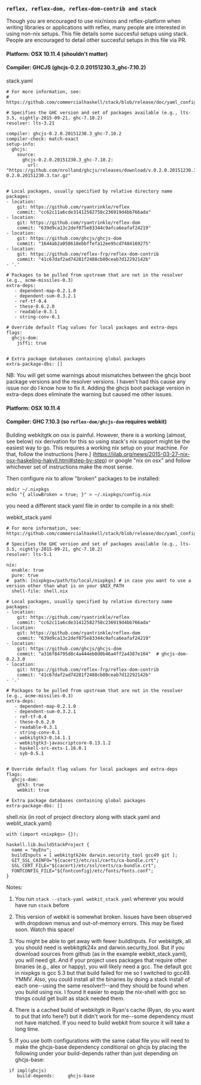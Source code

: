 ### ```reflex, reflex-dom, reflex-dom-contrib and stack```

Though you are encouraged to use nix/nixos and reflex-platform when writing libraries or applications with reflex, many people are interested in using non-nix setups.  This file details some succesful setups using stack.  People are encouraged to detail other succesful setups in this file via PR.



#### Platform: OSX 10.11.4 (shouldn't matter)
#### Compiler: GHCJS (ghcjs-0.2.0.20151230.3_ghc-7.10.2)


stack.yaml
```
# For more information, see: 
# https://github.com/commercialhaskell/stack/blob/release/doc/yaml_configuration.md

# Specifies the GHC version and set of packages available (e.g., lts-3.5, nightly-2015-09-21, ghc-7.10.2)
resolver: lts-3.21

compiler: ghcjs-0.2.0.20151230.3_ghc-7.10.2
compiler-check: match-exact
setup-info:
  ghcjs:
    source:
      ghcjs-0.2.0.20151230.3_ghc-7.10.2:
        url: "https://github.com/nrolland/ghcjs/releases/download/v.0.2.0.20151230.3/ghcjs-0.2.0.20151230.3.tar.gz"


# Local packages, usually specified by relative directory name
packages:
- location:
    git: https://github.com/ryantrinkle/reflex
    commit: "cc62c11a6cde31412582758c236919d4bb766ada"
- location:
    git: https://github.com/ryantrinkle/reflex-dom
    commit: "639d9ca13c2def075e83344c9afca6eafaf24219"
- location:
    git: https://github.com/ghcjs/ghcjs-dom
    commit: "1644ab2a058618ebbffefa12ee95cd7484169275"
- location:
    git: https://github.com/reflex-frp/reflex-dom-contrib
    commit: "41c67daf2ad74281f2488cb80ceab7d12292142b"
- '.'

# Packages to be pulled from upstream that are not in the resolver (e.g., acme-missiles-0.3)
extra-deps:
   - dependent-map-0.2.1.0
   - dependent-sum-0.3.2.1
   - ref-tf-0.4
   - these-0.6.2.0	
   - readable-0.3.1
   - string-conv-0.1
   
# Override default flag values for local packages and extra-deps
flags:
  ghcjs-dom:
    jsffi: true

    
# Extra package databases containing global packages
extra-package-dbs: []
```

NB: You will get some warnings about mismatches between the ghcjs boot package versions and the resolver versions.  I haven't had this cause any issue nor do I know how to fix it.  Adding the ghcjs boot package version in extra-deps does eliminate the warning but caused me other issues.

#### Platform: OSX 10.11.4
#### Compiler: GHC 7.10.3 (so ```reflex-dom/ghcjs-dom``` requires webkit)

Building webkitgtk on osx is painful.  However, there is a working (almost, see below) nix derivation for this so using stack's nix support might be the easiest way to go. This requires a working nix setup on your machine.  For that, follow the instructions [here.] (https://iilab.org/news/2015-03-27-nix-osx-haskellng-hakyll.html#step-by-step) or google "nix on osx" and follow whichever set of instructions make the most sense.

Then configure nix to allow "broken" packages to be installed:
```
mkdir ~/.nixpkgs
echo "{ allowBroken = true; }" > ~/.nixpkgs/config.nix
```

you need a different stack yaml file in order to compile in a nix shell:

webkit_stack.yaml
```
# For more information, see: https://github.com/commercialhaskell/stack/blob/release/doc/yaml_configuration.md

# Specifies the GHC version and set of packages available (e.g., lts-3.5, nightly-2015-09-21, ghc-7.10.2)
resolver: lts-5.1

nix:
  enable: true
  pure: true
#  path: [nixpkgs=/path/to/local/nixpkgs] # in case you want to use a version other than what is on your $NIX_PATH
  shell-file: shell.nix

# Local packages, usually specified by relative directory name
packages:
- location:
    git: https://github.com/ryantrinkle/reflex
    commit: "cc62c11a6cde31412582758c236919d4bb766ada"
- location:
    git: https://github.com/ryantrinkle/reflex-dom
    commit: "639d9ca13c2def075e83344c9afca6eafaf24219"
- location:
    git: https://github.com/ghcjs/ghcjs-dom
    commit: "a316f84795d8c4a444eb0d0b46a4ff2a4387e104"  # ghcjs-dom-0.2.3.0
- location:
    git: https://github.com/reflex-frp/reflex-dom-contrib
    commit: "41c67daf2ad74281f2488cb80ceab7d12292142b"    
- '.'

# Packages to be pulled from upstream that are not in the resolver (e.g., acme-missiles-0.3)
extra-deps:
   - dependent-map-0.2.1.0
   - dependent-sum-0.3.2.1
   - ref-tf-0.4
   - these-0.6.2.0	
   - readable-0.3.1
   - string-conv-0.1
   - webkitgtk3-0.14.1.1
   - webkitgtk3-javascriptcore-0.13.1.2
   - haskell-src-exts-1.16.0.1
   - syb-0.5.1

   
# Override default flag values for local packages and extra-deps
flags:
  ghcjs-dom:
    gtk3: true
    webkit: true
    
# Extra package databases containing global packages
extra-package-dbs: []
```

shell.nix (in root of project directory along with stack.yaml and weblit_stack.yaml)
```
with (import <nixpkgs> {});

haskell.lib.buildStackProject {
  name = "myEnv";
  buildInputs = [ webkitgtk24x darwin.security_tool gcc49 git ];
  GIT_SSL_CAINFO="${cacert}/etc/ssl/certs/ca-bundle.crt";
  SSL_CERT_FILE="${cacert}/etc/ssl/certs/ca-bundle.crt";
  FONTCONFIG_FILE="${fontconfig}/etc/fonts/fonts.conf";
}
```


Notes:

1.  You run ```stack --stack-yaml webkit_stack.yaml``` wherever you would have run ```stack``` before

2. This version of webkit is somewhat broken. Issues have been observed with dropdown menus and out-of-memory errors.  This may be fixed soon.  Watch this space!

3. You might be able to get away with fewer buildInputs.  For webkitgtk, all you should need is webkitgtk24x and darwin.security_tool.  But if you download sources from github (as in the example webkit_stack.yaml), you will need git.  And if your project uses packages that require other binaries (e.g., alex or happy), you will likely need a gcc.  The default gcc in nixpkgs is gcc 5.3 but that build failed for me so I switched to gcc49.  YMMV.  Also, you could install all the binaries by doing a stack install of each one--using the same resolver!!--and they should be found when you build using nix.  I found it easier to equip the nix-shell with gcc so things could get built as stack needed them.

4.  There is a cached build of webkitgtk in Ryan's cache (Ryan, do you want to put that info here?) but it didn't work for me--some dependency must not have matched.  If you need to build webkit from source it will take a long time.

5. If you use both configurations with the same cabal file you will need to make the ghcjs-base dependency conditional on ghcjs by placing the following under your build-depends rather than just depending on ghcjs-base:
```
 if impl(ghcjs)
    build-depends:     ghcjs-base
```